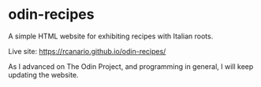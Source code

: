 # odin-recipes
A simple HTML website for exhibiting recipes with Italian roots.

Live site: https://rcanario.github.io/odin-recipes/

As I advanced on The Odin Project, and programming in general, I will keep updating the website. 
